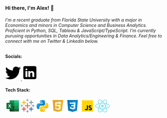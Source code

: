 ### Hi there, I'm Alex! 👋
###### I'm a recent graduate from Florida State University with a major in Economics and minors in Computer Science and Business Analytics. Proficient in Python, SQL, Tableau & JavaScript/TypeScript. I'm currently purusing opportunities in Data Analytics/Engineering & Finance. Feel free to connect with me on Twitter & Linkedin below.

#### Socials:
<a href="https://twitter.com/Alxfndz">
         <img src="twitter.png">
      </a>
<a href="https://www.linkedin.com/in/alexander-fernandez-3077ab18b/">
         <img src="linkedin.png">
      </a>

#### Tech Stack:
<img src='icons8-microsoft-excel-2019-48.png'><img src='icons8-tableau-software-48.png'><img src='python.png'><img src='html.png'><img src='css.png'><img src='js.png'><img src='react.png'>




